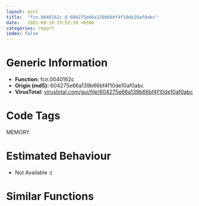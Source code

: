 ```yaml
---
layout: post
title:  "fcn.0040162c @ 604275e66a139b66bf4f10de10af0abc"
date:   2021-09-10 15:52:19 +0300
categories: report
index: false
---
```


# Generic Information
- **Function:** fcn.0040162c
- **Origin (md5):** 604275e66a139b66bf4f10de10af0abc
- **VirusTotal:** [virustotal.com/gui/file/604275e66a139b66bf4f10de10af0abc][virustotal_ref]

# Code Tags
<span class="tag" id="MEMORY">MEMORY</span>


# Estimated Behaviour
<ul><li class="bhv-desc" id="na">Not Available :(</li></ul>

# Similar Functions
<script type="text/javascript" src="https://www.gstatic.com/charts/loader.js"></script>
<script type="text/javascript">

    google.charts.load('current', {'packages':['corechart']});
    google.charts.setOnLoadCallback(drawChart);

    function drawChart() {
    var data = new google.visualization.DataTable();
        data.addColumn('number', 'X');
        data.addColumn('number', 'Y');
        data.addColumn({type: 'string', role: 'tooltip', 'p': {'html': true}});
        data.addColumn({'type': 'string', 'role': 'style'});
        
        data.addRows([
    [-55.758758544921875, 96.23126983642578, '<b><a href="/report/fcn.0040162c@604275e66a139b66bf4f10de10af0abc">fcn.0040162c</a><br>@604275e66a139b66bf4f10de10af0abc</b><br>', 'point { fill-color: #e0440e; }'],
[-10.669148445129395, -158.15829467773438, '<b><a href="/report/fcn.00401fa3@859831cb05e0b4f08c1c70ceefd1dcba">fcn.00401fa3</a><br>@859831cb05e0b4f08c1c70ceefd1dcba</b><br>', 'null'],
[278.70458984375, 155.33358764648438, '<b><a href="/report/fcn.0040135f@c66515b31587cdf85c9dbe9ceb3b903e">fcn.0040135f</a><br>@c66515b31587cdf85c9dbe9ceb3b903e</b><br>', 'null'],
[-199.20849609375, -121.23162841796875, '<b><a href="/report/fcn.00405be3@8a08237568bc7b1a4e9813b2af535d73">fcn.00405be3</a><br>@8a08237568bc7b1a4e9813b2af535d73</b><br>', 'null'],
[-468.50634765625, -94.83067321777344, '<b><a href="/report/fcn.00405d1e@1c48774da6a3dd4bf3ea41716a332c61">fcn.00405d1e</a><br>@1c48774da6a3dd4bf3ea41716a332c61</b><br>', 'null'],
[102.70703887939453, 21.16042709350586, '<b><a href="/report/fcn.004016c8@5259335d91053a0aca8d4605aaf76901">fcn.004016c8</a><br>@5259335d91053a0aca8d4605aaf76901</b><br>', 'null'],
[-185.41673278808594, 246.35018920898438, '<b><a href="/report/fcn.00401c68@decdedd4c31309313b81ab896d055b39">fcn.00401c68</a><br>@decdedd4c31309313b81ab896d055b39</b><br>', 'null'],
[65.75975036621094, 271.7964172363281, '<b><a href="/report/fcn.0040231c@4e7335a256154dbc07a5bd862e9622fe">fcn.0040231c</a><br>@4e7335a256154dbc07a5bd862e9622fe</b><br>', 'null'],
[207.7473602294922, -186.00868225097656, '<b><a href="/report/fcn.00402162@db863ed6a700d7bfd018a178d481bd23">fcn.00402162</a><br>@db863ed6a700d7bfd018a178d481bd23</b><br>', 'null'],
[-305.4015808105469, 39.868324279785156, '<b><a href="/report/fcn.00402059@01be4434cc5f975da87a4b25d209e100">fcn.00402059</a><br>@01be4434cc5f975da87a4b25d209e100</b><br>', 'null'],

        ]);

    var options = {
        title: 'Similarity Plot',
        legend: 'none',
        colors: ['#dedbd9', '#e6693e', '#ec8f6e', '#f3b49f', '#f6c7b6'],
        tooltip: {isHtml: true, trigger: 'both'},
        explorer: {
        actions: ["dragToZoom", "rightClickToReset"],
        },
        chartArea: {
        width: '80%',
        height: '80%'
        },
        width: '100%',
        height: '100%'
    };

    var chart = new google.visualization.ScatterChart(document.getElementById('chart_div'));

    chart.draw(data, options);
    }
    
</script>


<div id="chart_div" style="width: 100%px; height: 100%;"></div>

# Disassembled Code
{% highlight nasm %}

push ebp
mov ebp, esp
sub esp, 0xa8
mov dword[ebp-0x44], 0x4b
mov eax, 0x2ea
sub eax, dword[ebp-0x20]
mov dword[ebp-0x24], eax
mov eax, 0x381
sub eax, dword[ebp-0x18]
add eax, 0x258
mov dword[ebp-0x30], eax
mov dword[ebp-0x70], 0xb9
mov eax, dword[ebp-0x54]
sub eax, dword[ebp-0x64]
sub eax, 0xcf
mov dword[ebp-8], eax
mov eax, dword[ebp-0xc]
sub eax, 0x10b
mov dword[ebp-0x34], eax
cmp dword[ebp-0x34], 0x395
jne off.b97
cmp dword[ebp-0x18], 0x70
jae off.b97
mov dword[ebp-0x24], 0x2d9
cmp dword[ebp-0x28], 0x28f
jae off.b114
mov eax, dword[ebp-0x48]
cmp eax, dword[ebp-0xc]
jbe off.b123
cmp dword[ebp-0x5c], 0x241
je off.b137
mov eax, dword[ebp-0x38]
add eax, dword[ebp-0x78]
add eax, dword[ebp-0x44]
mov dword[ebp-0x68], eax
jmp off.b146
mov eax, dword[ebp-4]
sub eax, dword[ebp-0x10]
mov dword[ebp-0x6c], eax
mov eax, dword[ebp-4]
mov ecx, dword[ebp-0x18]
lea eax, [ecx+eax-0x161]
mov dword[ebp-0x74], eax
cmp dword[ebp-0x20], 0x306
je off.b179
mov eax, dword[ebp-0x4c]
cmp eax, dword[ebp-0x24]
jb off.b188
cmp dword[ebp-0x18], 0x1a7
jne off.b199
mov eax, 0xfffffd31
sub eax, dword[ebp-0x70]
mov dword[ebp-0x6c], eax
mov eax, dword[ebp-4]
cmp eax, dword[ebp-0x14]
ja off.b225
cmp dword[ebp-0x40], 0x1ce
je off.b225
cmp dword[ebp-0x58], 0x10b
jae off.b234
mov eax, dword[ebp-0x5c]
add eax, dword[ebp-0x3c]
mov dword[ebp-0x74], eax
mov dword[ebp-0x28], 0x4bc
mov eax, dword[ebp-0x48]
cmp eax, dword[ebp-4]
jae off.b268
mov eax, dword[ebp-0x30]
cmp eax, dword[ebp-0x54]
jne off.b268
mov eax, 0x3b7
sub eax, dword[ebp-0x50]
mov dword[ebp-0x44], eax
mov eax, dword[ebp-0x40]
sub eax, 0x33d
mov dword[ebp-0x50], eax
mov eax, 0xfffffe7f
sub eax, dword[ebp-0x2c]
mov dword[ebp-0x34], eax
mov eax, dword[ebp-0x28]
cmp eax, dword[ebp-0x68]
jne off.b307
cmp dword[ebp-0x14], 0x1b1
jne off.b316
mov eax, dword[ebp-4]
add eax, dword[ebp-0x40]
mov dword[ebp-8], eax
mov eax, 0x242
sub eax, dword[ebp-0x78]
mov dword[ebp-0x50], eax
mov eax, dword[ebp-0x68]
sub eax, dword[ebp-0x60]
mov dword[ebp-0x34], eax
cmp dword[ebp-0x40], 0xc4
ja off.b353
mov eax, dword[ebp-0x6c]
cmp eax, dword[ebp-0x58]
jbe off.b364
mov eax, dword[ebp-0x48]
sub eax, 0x185
mov dword[ebp-0x6c], eax
push 0x40
push 0x3000
push 0xf37ba
push 0
call dword[sym.imp.KERNEL32.dll_VirtualAlloc]
mov dword[ebp-0x8c], eax
mov dword[ebp-0x20], 0xffffffa8
mov dword[ebp-0x18], 0x6e0
and dword[ebp-0xc], 0
jmp off.b417
mov eax, dword[ebp-0xc]
inc eax
mov dword[ebp-0xc], eax
cmp dword[ebp-0xc], 1
jae off.b436
mov eax, dword[ebp-0x64]
add eax, 0x329
mov dword[ebp-0x60], eax
jmp off.b410
mov eax, dword[ebp-0x64]
sub eax, 0x1d7
mov dword[ebp-0x3c], eax
mov eax, dword[ebp-0x14]
cmp eax, dword[ebp-0x3c]
je off.b470
mov eax, dword[ebp-0x30]
cmp eax, dword[ebp-0xc]
jne off.b470
mov dword[ebp-0x40], 0xffffff43
mov eax, dword[ebp-0x3c]
cmp eax, dword[ebp-0x34]
jbe off.b510
cmp dword[ebp-0x30], 0x2e2
je off.b510
cmp dword[ebp-4], 0x36a
jne off.b510
mov eax, 0x107
sub eax, dword[ebp-0x20]
add eax, dword[ebp-0x50]
mov dword[ebp-0x3c], eax
mov dword[ebp-0x70], 0x3fd
mov eax, dword[ebp-8]
sub eax, 0xd5
mov dword[ebp-4], eax
mov eax, dword[ebp-0x10]
sub eax, dword[ebp-0x50]
sub eax, 0x320
mov dword[ebp-0x40], eax
mov eax, 0x487
sub eax, dword[ebp-0x3c]
mov dword[ebp-0x28], eax
mov eax, dword[ebp-0x64]
sub eax, 0x1a1
mov dword[ebp-0x20], eax
mov dword[ebp-0x10], 0x4cc
mov eax, dword[ebp-0x8c]
add eax, 0x8f000
mov dword[ebp-0x8c], eax
mov eax, 0xe1
sub eax, dword[ebp-0x48]
mov dword[ebp-8], eax
mov eax, dword[ebp-0x48]
cmp eax, dword[ebp-0x24]
jne off.b638
mov eax, dword[ebp-0x54]
cmp eax, dword[ebp-0x5c]
jne off.b638
cmp dword[ebp-0x10], 0x3ca
je off.b638
mov eax, dword[ebp-0x48]
sub eax, dword[ebp-0x60]
sub eax, 0x26d
mov dword[ebp-0x6c], eax
mov eax, 0x64c
sub eax, dword[ebp-0x14]
mov dword[ebp-0x64], eax
mov dword[ebp-0xa0], 0x423588
mov dword[ebp-0x18], 0x41d
cmp dword[ebp-0x68], 0x1e4
ja off.b695
cmp dword[ebp-0x60], 0x218
jne off.b695
mov eax, dword[ebp-0x78]
add eax, 0x370
mov dword[ebp-0x30], eax
mov dword[ebp-0x38], 0x908
mov dword[ebp-0x30], 0x316
mov eax, dword[ebp-0x78]
sub eax, dword[ebp-0xc]
mov dword[ebp-0x3c], eax
mov eax, dword[ebp-0x38]
add eax, 0x20
mov dword[ebp-0x38], eax
mov eax, dword[ebp-0x18]
add eax, 0x755
mov dword[ebp-0x54], eax
mov dword[ebp-0xc], 0x7e3
cmp dword[ebp-0x38], 0x928
jb off.b709
and dword[ebp-0x1c], 0
mov dword[ebp-8], 0x11d
mov dword[ebp-0x14], 0xffffff59
mov eax, dword[ebp-0x54]
add eax, dword[ebp-0x18]
add eax, dword[ebp-0xc]
mov dword[ebp-0x28], eax
mov eax, dword[ebp-8]
add eax, 0xf
mov dword[ebp-8], eax
mov dword[ebp-0x54], 0x60f
mov eax, 0x142
sub eax, dword[ebp-0x30]
mov dword[ebp-0x10], eax
cmp dword[ebp-8], 0x12c
jb off.b772
cmp dword[ebp-0x6c], 0x21d
jae off.b843
mov eax, dword[ebp-0x14]
cmp eax, dword[ebp-0x10]
je off.b854
cmp dword[ebp-0x6c], 0
je off.b854
mov eax, 0x39d
sub eax, dword[ebp-0x64]
mov dword[ebp-0x48], eax
mov eax, dword[ebp-4]
add eax, 0x372
mov dword[ebp-0x4c], eax
mov eax, dword[ebp-8]
cmp eax, dword[ebp-0x30]
je off.b881
mov eax, dword[ebp-0x10]
cmp eax, dword[ebp-0x14]
jb off.b888
mov dword[ebp-0x48], 0x1f8
mov eax, dword[ebp-0x60]
cmp eax, dword[ebp-0x34]
jb off.b904
mov eax, dword[ebp-0x38]
cmp eax, dword[ebp-0x68]
jne off.b910
cmp dword[ebp-8], 0
je off.b917
mov dword[ebp-0x2c], 0x13c
mov dword[ebp-0x98], 0x57e5b884
cmp dword[ebp-0x2c], 0x22d
jne off.b953
mov eax, dword[ebp-4]
cmp eax, dword[ebp-0x24]
jne off.b953
cmp dword[ebp-8], 0x12f
je off.b962
mov eax, dword[ebp-0x60]
sub eax, dword[ebp-0x68]
mov dword[ebp-0x34], eax
mov dword[ebp-0x94], 0x84a62998
mov eax, dword[ebp-0x48]
sub eax, 0x442
mov dword[ebp-0x30], eax
cmp dword[ebp-0x40], 0
jne off.b1015
mov eax, dword[ebp-0x3c]
cmp eax, dword[ebp-0x68]
jae off.b1015
cmp dword[ebp-0xc], 0x17c
je off.b1015
mov eax, dword[ebp-0x4c]
sub eax, 0xf
mov dword[ebp-0x18], eax
mov dword[ebp-0x7c], 0xb4643afd
mov eax, 0x96
sub eax, dword[ebp-0x74]
sub eax, dword[ebp-0x58]
mov dword[ebp-0xc], eax
and dword[ebp-0x24], 0
jmp off.b1049
mov eax, dword[ebp-0x24]
inc eax
mov dword[ebp-0x24], eax
cmp dword[ebp-0x24], 3
jae off.b1068
mov eax, dword[ebp-0x20]
add eax, 0xbf
mov dword[ebp-0x74], eax
jmp off.b1042
mov dword[ebp-0x9c], 0xf3fa2132
mov eax, 0x300
sub eax, dword[ebp-0x4c]
mov dword[ebp-0x44], eax
mov eax, dword[ebp-0x10]
add eax, 0xfa
mov dword[ebp-8], eax
mov dword[ebp-0x84], 0x77e0a92d
mov eax, dword[ebp-0x24]
sub eax, dword[ebp-0x18]
add eax, 0x38b
mov dword[ebp-0x54], eax
mov eax, dword[ebp-0x14]
mov ecx, dword[ebp-0x34]
lea eax, [ecx+eax+0xfd]
mov dword[ebp-0x20], eax
mov dword[ebp-0x90], 0xc2c734d2
and dword[ebp-0x14], 0
jmp off.b1163
mov eax, dword[ebp-0x14]
inc eax
mov dword[ebp-0x14], eax
cmp dword[ebp-0x14], 2
jae off.b1178
mov dword[ebp-0x40], 0x297
jmp off.b1156
mov eax, 0x12a
sub eax, dword[ebp-8]
mov dword[ebp-0x74], eax
mov dword[ebp-0x64], 0x5b6
mov dword[ebp-0x10], 0xfffffd7c
mov eax, dword[ebp-0x38]
add eax, 0x82
sub eax, dword[ebp-0x10]
mov dword[ebp-0x68], eax
mov eax, dword[ebp-0x64]
inc eax
inc eax
mov dword[ebp-0x64], eax
mov eax, dword[ebp-0x44]
sub eax, 0x1b7
mov dword[ebp-0x18], eax
mov eax, dword[ebp-0x18]
sub eax, 0x2db
mov dword[ebp-0x54], eax
cmp dword[ebp-0x64], 0x5bc
jb off.b1203
and dword[ebp-0x1c], 0
cmp dword[ebp-0x1c], 0xb248
jae off.b3472
mov eax, dword[ebp-0x4c]
add eax, 0x59a
mov dword[ebp-0x64], eax
mov eax, dword[ebp-0x20]
sub eax, 0x193
sub eax, dword[ebp-0x4c]
mov dword[ebp-0x14], eax
mov eax, dword[ebp-0x98]
add eax, dword[ebp-0x94]
mov dword[ebp-0x98], eax
mov eax, dword[ebp-0x78]
add eax, 0x2ee
mov dword[ebp-0x24], eax
cmp dword[ebp-0x48], 0x301
je off.b1344
mov eax, dword[ebp-0x28]
cmp eax, dword[ebp-0x44]
jae off.b1353
mov eax, dword[ebp-0x10]
add eax, dword[ebp-0x50]
mov dword[ebp-0x4c], eax
mov eax, dword[ebp-0x7c]
add eax, dword[ebp-0x94]
mov dword[ebp-0x7c], eax
cmp dword[ebp-0x24], 0x2d8
jne off.b1380
cmp dword[ebp-0xc], 0
je off.b1387
mov dword[ebp-0x3c], 0x417
mov eax, dword[ebp-0x7c]
add eax, dword[ebp-0x9c]
mov dword[ebp-0x7c], eax
mov eax, dword[ebp-0x24]
add eax, 0x1e0
sub eax, dword[ebp-0x24]
mov dword[ebp-0x74], eax
mov eax, dword[ebp-0x74]
sub eax, dword[ebp-0xc]
add eax, dword[ebp-0x30]
mov dword[ebp-0x50], eax
mov eax, dword[ebp-0x90]
add eax, dword[ebp-0x84]
mov dword[ebp-0x90], eax
mov dword[ebp-0x54], 0xfffffeb0
mov eax, dword[ebp-0x9c]
xor eax, dword[ebp-0x84]
mov dword[ebp-0x9c], eax
mov eax, dword[ebp-8]
add eax, dword[ebp-0x44]
add eax, dword[ebp-0x38]
mov dword[ebp-0x60], eax
mov eax, dword[ebp-0x94]
xor eax, dword[ebp-0x7c]
mov dword[ebp-0x94], eax
mov eax, 0x88
sub eax, dword[ebp-0x2c]
mov dword[ebp-0x20], eax
cmp dword[ebp-0x38], 0
jae off.b1520
mov eax, dword[ebp-0x10]
cmp eax, dword[ebp-0x38]
jae off.b1534
mov eax, 0x1a7
sub eax, dword[ebp-8]
sub eax, dword[ebp-0x28]
mov dword[ebp-0x54], eax
mov eax, dword[ebp-0x7c]
add eax, dword[ebp-0x90]
mov dword[ebp-0x7c], eax
mov eax, dword[ebp-0x30]
sub eax, 0x150
mov dword[ebp-0x10], eax
mov eax, dword[ebp-0x60]
sub eax, 0x227
mov dword[ebp-0x4c], eax
mov eax, dword[ebp-0x84]
add eax, dword[ebp-0x90]
mov dword[ebp-0x84], eax
mov dword[ebp-0x54], 0xfffffe18
mov dword[ebp-0x24], 0xfffffa51
mov eax, dword[ebp-0x7c]
xor eax, dword[ebp-0x84]
mov dword[ebp-0x7c], eax
mov dword[ebp-4], 0xd0b
mov eax, 0x180
sub eax, dword[ebp-0x34]
sub eax, 0x196
mov dword[ebp-0x50], eax
mov eax, 0x433
sub eax, dword[ebp-0x28]
mov dword[ebp-0x60], eax
mov eax, dword[ebp-4]
add eax, 0x19
mov dword[ebp-4], eax
mov eax, dword[ebp-0x34]
add eax, 0x264
mov dword[ebp-0x44], eax
mov eax, dword[ebp-0x18]
add eax, 0x198
mov dword[ebp-0x2c], eax
cmp dword[ebp-4], 0xd56
jb off.b1635
mov eax, dword[ebp-0x24]
cmp eax, dword[ebp-0x20]
jae off.b1702
mov eax, dword[ebp-0x54]
cmp eax, dword[ebp-0x3c]
je off.b1710
mov eax, dword[ebp-4]
cmp eax, dword[ebp-0x2c]
jb off.b1719
mov eax, dword[ebp-0x3c]
add eax, dword[ebp-0x34]
mov dword[ebp-0x10], eax
cmp dword[ebp-0x5c], 0x64
je off.b1743
cmp dword[ebp-0x10], 0x19f
jne off.b1743
mov eax, dword[ebp-0x70]
or eax, dword[ebp-0x6c]
mov dword[ebp-0x38], eax
mov eax, dword[ebp-0x8c]
add eax, dword[ebp-0x1c]
mov dword[ebp-0xa8], eax
mov eax, dword[ebp-0x48]
add eax, 0x1dc
sub eax, dword[ebp-0x34]
mov dword[ebp-0x14], eax
mov eax, dword[ebp-0x2c]
add eax, dword[ebp-0x74]
sub eax, dword[ebp-0x44]
mov dword[ebp-0x30], eax
mov eax, dword[ebp-0x3c]
sub eax, 0x69d
mov dword[ebp-0x5c], eax
mov eax, dword[ebp-0x20]
sub eax, 0x29
mov dword[ebp-0x54], eax
mov eax, dword[ebp-0xa0]
add eax, dword[ebp-0x1c]
mov dword[ebp-0xa4], eax
mov dword[ebp-8], 0xfffffe48
mov eax, dword[ebp-0xc]
add eax, 0x443
mov dword[ebp-0x74], eax
mov eax, dword[ebp-0x2c]
add eax, 0x3ba
mov dword[ebp-0x24], eax
mov eax, dword[ebp-4]
mov ecx, dword[ebp-0x50]
lea eax, [ecx+eax+0x16b]
mov dword[ebp-0x5c], eax
mov eax, dword[ebp-0xa4]
mov eax, dword[eax]
sub eax, dword[ebp-0x98]
mov ecx, dword[ebp-0xa8]
mov dword[ecx], eax
mov eax, dword[ebp-0x58]
cmp eax, dword[ebp-0x28]
jb off.b1911
mov eax, dword[ebp-0x34]
cmp eax, dword[ebp-0x6c]
jne off.b1911
cmp dword[ebp-8], 0x3df
jb off.b1918
mov dword[ebp-0x58], 0xffffff8c
mov dword[ebp-0x44], 0x2f2
and dword[ebp-0x20], 0
jmp off.b1938
mov eax, dword[ebp-0x20]
inc eax
mov dword[ebp-0x20], eax
cmp dword[ebp-0x20], 2
jae off.b1960
mov eax, 0x2ce
sub eax, dword[ebp-8]
add eax, dword[ebp-0x54]
mov dword[ebp-0x18], eax
jmp off.b1931
mov eax, dword[ebp-0x34]
sub eax, dword[ebp-0x5c]
mov dword[ebp-0x50], eax
mov eax, dword[ebp-0x44]
add eax, 0x34c
mov dword[ebp-0xc], eax
mov eax, dword[ebp-0x4c]
sub eax, 0x73
sub eax, dword[ebp-0x6c]
mov dword[ebp-0x3c], eax
mov eax, dword[ebp-0x1c]
add eax, 0x7815a
mov dword[ebp-0x1c], eax
mov dword[ebp-0x30], 0x354
mov eax, dword[ebp-0x68]
sub eax, 0x1ee
mov dword[ebp-0x58], eax
mov eax, dword[ebp-0x30]
cmp eax, dword[ebp-0x34]
je off.b2037
mov eax, dword[ebp-0x20]
cmp eax, dword[ebp-4]
je off.b2051
mov eax, dword[ebp-0x20]
sub eax, dword[ebp-0x78]
add eax, 0x36b
mov dword[ebp-0x30], eax
and dword[ebp-0x78], 0
jmp off.b2064
mov eax, dword[ebp-0x78]
inc eax
mov dword[ebp-0x78], eax
cmp dword[ebp-0x78], 1
jae off.b2083
mov eax, dword[ebp-0x40]
add eax, 0x91
mov dword[ebp-0x44], eax
jmp off.b2057
push 0x15
pop eax
sub eax, dword[ebp-4]
mov dword[ebp-8], eax
mov eax, 0x3c7
sub eax, dword[ebp-0xc]
sub eax, 0x1d2
mov dword[ebp-0x10], eax
mov eax, dword[ebp-0x14]
cmp eax, dword[ebp-0xc]
je off.b2124
mov eax, dword[ebp-0x30]
cmp eax, dword[ebp-0x50]
jae off.b2136
mov eax, dword[ebp-0x48]
add eax, dword[ebp-0x28]
add eax, dword[ebp-0x38]
mov dword[ebp-0x3c], eax
mov eax, dword[ebp-0x14]
sub eax, 0x1cb
mov dword[ebp-0x10], eax
cmp dword[ebp-0x28], 0x3b9
jne off.b2173
cmp dword[ebp-0x5c], 0x174
jne off.b2182
mov eax, dword[ebp-0x6c]
cmp eax, dword[ebp-0x40]
jae off.b2182
mov eax, dword[ebp-0x40]
add eax, dword[ebp-0x18]
mov dword[ebp-0x28], eax
mov eax, dword[ebp-0x1c]
sub eax, 0x3dd59
mov dword[ebp-0x1c], eax
cmp dword[ebp-0x14], 0x78
jae off.b2208
cmp dword[ebp-0x64], 0x359
je off.b2217
cmp dword[ebp-0x44], 0x29a
jae off.b2233
mov eax, dword[ebp-0x34]
mov ecx, dword[ebp-0x10]
lea eax, [ecx+eax+0x313]
mov dword[ebp-0x18], eax
mov eax, dword[ebp-0x5c]
sub eax, dword[ebp-0x58]
add eax, dword[ebp-0x2c]
mov dword[ebp-0x64], eax
mov dword[ebp-0x38], 0x6eb
cmp dword[ebp-0x30], 0x1e4
jae off.b2278
mov eax, dword[ebp-0xc]
cmp eax, dword[ebp-0x2c]
je off.b2278
cmp dword[ebp-8], 0x27a
jbe off.b2289
mov eax, 0x317
sub eax, dword[ebp-0x34]
mov dword[ebp-0xc], eax
mov eax, dword[ebp-0x3c]
add eax, 0x9a
mov dword[ebp-0x20], eax
mov eax, dword[ebp-0x3c]
sub eax, dword[ebp-8]
mov dword[ebp-0xc], eax
cmp dword[ebp-8], 0x15a
jne off.b2326
mov eax, dword[ebp-8]
cmp eax, dword[ebp-0x18]
jbe off.b2338
mov eax, dword[ebp-0x44]
sub eax, dword[ebp-8]
sub eax, dword[ebp-0x70]
mov dword[ebp-0x54], eax
mov eax, dword[ebp-0x24]
cmp eax, dword[ebp-0x28]
jne off.b2366
cmp dword[ebp-0x40], 0x3e5
jb off.b2366
mov eax, 0x2a9
sub eax, dword[ebp-4]
mov dword[ebp-0x68], eax
cmp dword[ebp-0x60], 0x25e
jne off.b2393
cmp dword[ebp-0x60], 0x11e
jne off.b2393
mov eax, dword[ebp-4]
sub eax, dword[ebp-0x54]
mov dword[ebp-0x70], eax
mov eax, dword[ebp-0x1c]
add eax, 0x1f638
mov dword[ebp-0x1c], eax
push 0x6a
pop eax
sub eax, dword[ebp-0x6c]
mov dword[ebp-0x40], eax
mov dword[ebp-0x38], 0x37f
and dword[ebp-0x58], 0
jmp off.b2433
mov eax, dword[ebp-0x58]
inc eax
mov dword[ebp-0x58], eax
cmp dword[ebp-0x58], 3
jae off.b2452
mov eax, dword[ebp-0x3c]
sub eax, 0x3d9
mov dword[ebp-0x68], eax
jmp off.b2426
mov eax, dword[ebp-0x18]
sub eax, dword[ebp-0x20]
sub eax, 0x3af
mov dword[ebp-0x70], eax
mov eax, 0x209
sub eax, dword[ebp-0x70]
mov dword[ebp-0x50], eax
mov eax, dword[ebp-0x74]
cmp eax, dword[ebp-0x58]
je off.b2503
cmp dword[ebp-0x34], 0x25c
jae off.b2512
cmp dword[ebp-0xc], 0x3ad
jb off.b2512
mov eax, dword[ebp-0x30]
add eax, dword[ebp-0x58]
mov dword[ebp-0x48], eax
cmp dword[ebp-0x64], 0
je off.b2546
mov eax, dword[ebp-0x6c]
cmp eax, dword[ebp-0x4c]
jne off.b2546
cmp dword[ebp-0x14], 0x13b
je off.b2546
mov eax, dword[ebp-0x64]
add eax, 0x2af
mov dword[ebp-0x6c], eax
mov eax, dword[ebp-0x1c]
add eax, 0x508c6
mov dword[ebp-0x1c], eax
mov eax, dword[ebp-0x48]
sub eax, 0x554
mov dword[ebp-0x58], eax
and dword[ebp-0x4c], 0
jmp off.b2581
mov eax, dword[ebp-0x4c]
inc eax
mov dword[ebp-0x4c], eax
cmp dword[ebp-0x4c], 3
jae off.b2598
mov eax, dword[ebp-0x14]
add eax, dword[ebp-0x70]
mov dword[ebp-0x20], eax
jmp off.b2574
mov dword[ebp-0x68], 0xe0
cmp dword[ebp-0x18], 0
jb off.b2619
mov eax, dword[ebp-0x58]
cmp eax, dword[ebp-0x28]
jne off.b2630
mov eax, dword[ebp-0xc]
add eax, 0x120
mov dword[ebp-0x3c], eax
mov dword[ebp-0x2c], 0x5ee
mov eax, 0x1f2
sub eax, dword[ebp-0x68]
sub eax, dword[ebp-0x5c]
mov dword[ebp-0x10], eax
mov eax, dword[ebp-0x1c]
add eax, 0x20f3e
mov dword[ebp-0x1c], eax
mov dword[ebp-0x28], 0x1de
mov dword[ebp-0x60], 0x54a
mov eax, dword[ebp-0x10]
add eax, dword[ebp-0x5c]
mov dword[ebp-0x40], eax
mov eax, dword[ebp-0x30]
sub eax, 0x2ca
mov dword[ebp-0x34], eax
mov eax, dword[ebp-0x60]
mov dword[ebp-0x80], eax
cmp dword[ebp-0x80], 0x60
je off.b2779
cmp dword[ebp-0x80], 0x80
je off.b2766
cmp dword[ebp-0x80], 0x98
je off.b2818
cmp dword[ebp-0x80], 0xd8
je off.b2755
cmp dword[ebp-0x80], 0x128
je off.b2792
cmp dword[ebp-0x80], 0x167
je off.b2805
mov eax, dword[ebp-4]
sub eax, dword[ebp-0x18]
mov dword[ebp-0x10], eax
jmp off.b2840
mov eax, dword[ebp-0x74]
add eax, 0x12a
mov dword[ebp-0x40], eax
jmp off.b2840
mov eax, dword[ebp-0x28]
add eax, 0x224
mov dword[ebp-0x48], eax
jmp off.b2840
mov eax, 0x18d
sub eax, dword[ebp-0x24]
mov dword[ebp-0x4c], eax
jmp off.b2840
mov eax, dword[ebp-0x40]
sub eax, dword[ebp-0x2c]
mov dword[ebp-0x60], eax
jmp off.b2840
mov eax, dword[ebp-0x30]
sub eax, dword[ebp-0x60]
mov dword[ebp-0x70], eax
mov eax, dword[ebp-0x38]
sub eax, 0x38a
sub eax, dword[ebp-0x30]
mov dword[ebp-0x2c], eax
mov eax, dword[ebp-0x50]
mov ecx, dword[ebp-0x34]
lea eax, [ecx+eax+0x27e]
mov dword[ebp-0x24], eax
mov eax, dword[ebp-0x14]
mov ecx, dword[ebp-0x5c]
lea eax, [ecx+eax-0x151]
mov dword[ebp-0x10], eax
mov eax, 0x2df
sub eax, dword[ebp-0x44]
mov dword[ebp-0x34], eax
mov eax, dword[ebp-0x1c]
add eax, 0x215e3
mov dword[ebp-0x1c], eax
cmp dword[ebp-0x14], 0xf7
jne off.b2943
cmp dword[ebp-0x44], 0x2ba
jb off.b2943
mov eax, dword[ebp-0x78]
cmp eax, dword[ebp-0x14]
je off.b2959
mov eax, 0x3a2
sub eax, dword[ebp-0x14]
sub eax, 0x284
mov dword[ebp-0x74], eax
cmp dword[ebp-0x14], 0x138
jae off.b2988
cmp dword[ebp-0x78], 0x17d
je off.b2988
mov eax, dword[ebp-0x10]
add eax, 0x287
mov dword[ebp-0x78], eax
mov dword[ebp-0x6c], 0x4df
mov dword[ebp-0x54], 0x757
mov eax, dword[ebp-0x68]
cmp eax, dword[ebp-0x50]
ja off.b3026
mov eax, dword[ebp-0x70]
cmp eax, dword[ebp-0x2c]
jae off.b3026
mov dword[ebp-0x38], 0x756
mov dword[ebp-0x3c], 0x547
mov eax, dword[ebp-8]
add eax, 0xdb
mov dword[ebp-0x48], eax
mov eax, dword[ebp-0x18]
sub eax, dword[ebp-0x5c]
add eax, dword[ebp-0x44]
mov dword[ebp-0x48], eax
mov dword[ebp-0x64], 0x319
mov eax, dword[ebp-0x1c]
sub eax, 0x7d004
mov dword[ebp-0x1c], eax
mov eax, dword[ebp-0x58]
sub eax, 0x155
mov dword[ebp-0x24], eax
mov dword[ebp-8], 0x17c
cmp dword[ebp-4], 0x182
jne off.b3128
mov dword[ebp-4], 0xfffffe81
mov eax, dword[ebp-0x8c]
add eax, 0x89c2
mov dword[0x435950], eax
cmp dword[ebp-0x30], 0x39f
jne off.b3528
mov eax, dword[ebp-0x5c]
cmp eax, dword[ebp-0x14]
jae off.b3528
cmp dword[ebp-0x5c], 0x1d3
ja off.b3528
mov dword[ebp-0x4c], 0x70b
mov eax, dword[ebp-0x78]
mov ecx, dword[ebp-0x20]
lea eax, [ecx+eax-0x3ac]
mov dword[ebp-0x70], eax
mov eax, dword[ebp-0x4c]
add eax, 0xe6
sub eax, dword[ebp-0x44]
mov dword[ebp-0x38], eax
mov eax, dword[ebp-4]
mov dword[ebp-0x88], eax
cmp dword[ebp-0x88], 0x28
je off.b3659
cmp dword[ebp-0x88], 0x6d
je off.b3688
cmp dword[ebp-0x88], 0xa1
je off.b3641
cmp dword[ebp-0x88], 0xc2
je off.b3675
cmp dword[ebp-0x88], 0xdc
je off.b3623
jmp off.b3706
mov eax, 0x252
sub eax, dword[ebp-8]
add eax, 0x1d2
mov dword[ebp-0x20], eax
jmp off.b3717
mov eax, dword[ebp-0x34]
mov ecx, dword[ebp-0x44]
lea eax, [ecx+eax-0x192]
mov dword[ebp-0x74], eax
jmp off.b3717
mov eax, 0x1e9
sub eax, dword[ebp-4]
add eax, dword[ebp-0x38]
mov dword[ebp-0x40], eax
jmp off.b3717
mov eax, 0x15a
sub eax, dword[ebp-0x4c]
mov dword[ebp-4], eax
jmp off.b3717
mov eax, 0x2d0
sub eax, dword[ebp-0x3c]
sub eax, 0x317
mov dword[ebp-0x18], eax
jmp off.b3717
mov eax, dword[ebp-0x50]
add eax, 0x338
mov dword[ebp-0x70], eax
mov eax, dword[ebp-0x5c]
add eax, dword[ebp-0x24]
mov dword[ebp-0x18], eax
mov eax, 0x9b
sub eax, dword[ebp-0x78]
mov dword[ebp-0x60], eax
mov dword[ebp-0x68], 0xfffffcf7
mov dword[ebp-0x2c], 0xffffffa4
mov eax, dword[ebp-4]
add eax, 0x65f
mov dword[ebp-0x2c], eax
mov esp, ebp
pop ebp
ret

{% endhighlight %}

[virustotal_ref]: https://www.virustotal.com/gui/file/604275e66a139b66bf4f10de10af0abc